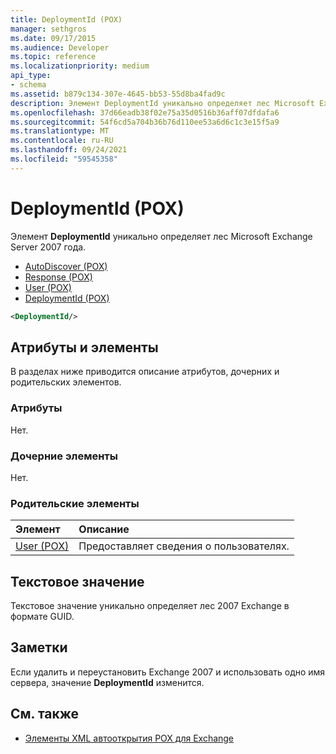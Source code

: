 ```yaml
---
title: DeploymentId (POX)
manager: sethgros
ms.date: 09/17/2015
ms.audience: Developer
ms.topic: reference
ms.localizationpriority: medium
api_type:
- schema
ms.assetid: b879c134-307e-4645-bb53-55d8ba4fad9c
description: Элемент DeploymentId уникально определяет лес Microsoft Exchange Server 2007 года.
ms.openlocfilehash: 37d66eadb38f02e75a35d0516b36aff07dfdafa6
ms.sourcegitcommit: 54f6cd5a704b36b76d110ee53a6d6c1c3e15f5a9
ms.translationtype: MT
ms.contentlocale: ru-RU
ms.lasthandoff: 09/24/2021
ms.locfileid: "59545358"
---
```

# <a name="deploymentid-pox"></a>DeploymentId (POX)

Элемент **DeploymentId** уникально определяет лес Microsoft Exchange Server 2007 года. 
  
- [AutoDiscover (POX)](autodiscover-pox.md)  
- [Response (POX)](response-pox.md) 
- [User (POX)](user-pox.md)  
- [DeploymentId (POX)](deploymentid-pox.md)
  
```xml
<DeploymentId/>
```

## <a name="attributes-and-elements"></a>Атрибуты и элементы

В разделах ниже приводится описание атрибутов, дочерних и родительских элементов.
  
### <a name="attributes"></a>Атрибуты

Нет.
  
### <a name="child-elements"></a>Дочерние элементы

Нет.
  
### <a name="parent-elements"></a>Родительские элементы

|**Элемент**|**Описание**|
|:-----|:-----|
|[User (POX)](user-pox.md) <br/> |Предоставляет сведения о пользователях.  <br/> |
   
## <a name="text-value"></a>Текстовое значение

Текстовое значение уникально определяет лес 2007 Exchange в формате GUID.
  
## <a name="remarks"></a>Заметки

Если удалить и переустановить Exchange 2007 и использовать одно имя сервера, значение **DeploymentId** изменится. 
  
## <a name="see-also"></a>См. также

- [Элементы XML автооткрытия POX для Exchange](pox-autodiscover-xml-elements-for-exchange.md)

